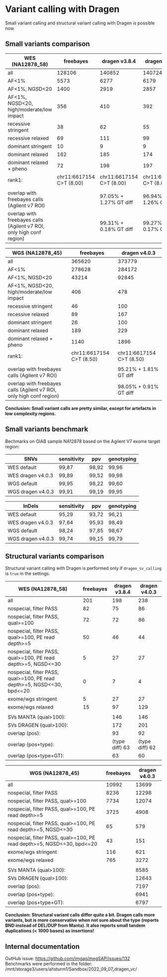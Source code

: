 # Variant calling with Dragen

Small variant calling and structural variant calling with Dragen is possible now.

## Small variants comparison

|WES (NA12878_58)                                                     |freebayes               |dragen v3.8.4           |dragen v4.0.3           |
|---------------------------------------------------------------------|------------------------|------------------------|------------------------|
|all                                                                  |128106                  |140852                  |140724                  |
|AF<1%                                                                |5573                    |6277                    |6179                    |
|AF<1%, NGSD<20                                                       |1400                    |2919                    |2857                    |
|AF<1%, NGSD<20, high/moderate/low impact                             |356                     |410                     |392                     |
|recessive stringent                                                  |38                      |62                      |55                      |
|recessive relaxed                                                    |69                      |111                     |99                      |
|dominant stringent                                                   |10                      |9                       |9                       |
|dominant relaxed                                                     |162                     |185                     |174                     |
|dominant relaxed + pheno                                             |72                      |198                     |197                     |
|rank1:                                                               |chr11:6617154 C>T (8.00)|chr11:6617154 C>T (8.00)|chr11:6617154 C>T (8.00)|
|                                                                     |                        |                        |                        |
|overlap with freebayes calls (Agilent v7 ROI)                        |                        |97.05% + 1.27% GT diff  |96.94% + 1.26% GT diff  |
|overlap with freebayes calls  (Agilent v7 ROI, only high conf region)|                        |99.31% + 0.18% GT diff  |99.27% + 0.17%  GT diff |


|WGS (NA12878_45)                                                     |freebayes               |dragen v4.0.3           |
|---------------------------------------------------------------------|------------------------|------------------------|
|all                                                                  |365620                  |373779                  |
|AF<1%                                                                |278628                  |284172                  |
|AF<1%, NGSD<20                                                       |43214                   |92845                   |
|AF<1%, NGSD<20, high/moderate/low impact                             |406                     |478                     |
|recessive stringent                                                  |46                      |100                     |
|recessive relaxed                                                    |89                      |167                     |
|dominant stringent                                                   |26                      |100                     |
|dominant relaxed                                                     |189                     |229                     |
|dominant relaxed + pheno                                             |1140                    |1896                    |
|rank1:                                                               |chr11:6617154 C>T (8.50)|chr11:6617154 C>T (8.50)|
|                                                                     |                        |                        |
|overlap with freebayes calls (Agilent v7 ROI)                        |                        |95.21% + 1.81%  GT diff |
|overlap with freebayes calls  (Agilent v7 ROI, only high conf region)|                        |98.05% + 0.91%  GT diff |

**Conclusion: Small variant calls are pretty similar, except for artefacts in low complexity regions.**

## Small variants benchmark

Bechmarks on GIAB sample NA12878 based on the Agilent V7 exome target region:

|SNVs                                                                 |sensitivity             |ppv                     |genotyping|
|---------------------------------------------------------------------|------------------------|------------------------|----------|
|WES default                                                          |99,87                   |98,92                   |99,96     |
|WES dragen v4.0.3                                                    |99,89                   |99,52                   |99,98     |
|WGS default                                                          |99,95                   |98,22                   |99,60     |
|WGS dragen v4.0.3                                                    |99,91                   |99,19                   |99,95     |

|InDels                                                               |sensitivity             |ppv                     |genotyping|
|---------------------------------------------------------------------|------------------------|------------------------|----------|
|WES default                                                          |95,29                   |93,72                   |96,21     |
|WES dragen v4.0.3                                                    |97,64                   |95,93                   |98,49     |
|WGS default                                                          |98,24                   |97,85                   |98,67     |
|WGS dragen v4.0.3                                                    |99,74                   |99,15                   |99,79     |


## Structural variants comparison

Structural variant calling with Dragen is performed only if `dragen_sv_calling` is `true` in the settings.

|WES (NA12878_58)                                                      |freebayes               |dragen v3.8.4           |dragen v4.0.3 |
|----------------------------------------------------------------------|------------------------|------------------------|--------------|
|all                                                                   |201                     |198                     |238           |
|nospecial, filter PASS                                                |82                      |75                      |86            |
|nospecial, filter PASS, qual>=100                                     |72                      |72                      |86            |
|nospecial, filter PASS, qual>=100, PE read depth>=5                   |50                      |46                      |44            |
|nospecial, filter PASS, qual>=100, PE read depth>=5, NGSD<=30         |5                       |27                      |27            |
|nospecial, filter PASS, qual>=100, PE read depth>=5, NGSD<=30, bpd<=20|0                       |7                       |4             |
|exome/wgs stringent                                                   |5                       |27                      |27            |
|exome/wgs relaxed                                                     |15                      |97                      |129           |
|                                                                      |                        |                        |              |
|SVs MANTA (qual>100):                                                 |                        |146                     |146           |
|SVs DRAGEN (qual>100):                                                |                        |172                     |201           |
|overlap (pos):                                                        |                        |93                      |92            |
|overlap (pos+type):                                                   |                        |(type diff) 63          |(type diff) 62|
|overlap (pos+type+GT):                                                |                        |63                      |60            |

|WGS (NA12878_45)                                                      |freebayes               |dragen v4.0.3           |
|----------------------------------------------------------------------|------------------------|------------------------|
|all                                                                   |10992                   |13699                   |
|nospecial, filter PASS                                                |8236                    |12298                   |
|nospecial, filter PASS, qual>=100                                     |7734                    |12074                   |
|nospecial, filter PASS, qual>=100, PE read depth>=5                   |3725                    |4908                    |
|nospecial, filter PASS, qual>=100, PE read depth>=5, NGSD<=30         |65                      |579                     |
|nospecial, filter PASS, qual>=100, PE read depth>=5, NGSD<=30, bpd<=20|43                      |151                     |
|exome/wgs stringent                                                   |116                     |621                     |
|exome/wgs relaxed                                                     |765                     |3272                    |
|                                                                      |                        |                        |
|SVs MANTA (qual>100):                                                 |                        |8585                    |
|SVs DRAGEN (qual>100):                                                |                        |12643                   |
|overlap (pos):                                                        |                        |7197                    |
|overlap (pos+type):                                                   |                        |6941                    |
|overlap (pos+type+GT):                                                |                        |6797                    |


**Conclusion: Structural variant calls differ quite a bit. Dragen calls more variants, but is more conservative when not sure about the type (reports BND instead of DEL/DUP from Manta). It also reports small tandem duplications (< 1000 bases) as insertions!**

## Internal documentation

GutHub issue: https://github.com/imgag/megSAP/issues/132  
Benchmarks were performed in the folder: /mnt/storage3/users/ahsturm1/Sandbox/2022\_09\_07\_dragen\_vc/

